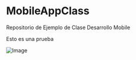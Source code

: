 # MobileAppClass
 Repositorio de Ejemplo de Clase Desarrollo Mobile

 Esto es una prueba
 
 ![Image](https://miro.medium.com/max/2000/1*Vwtu6c6lSQKtg5N96_nW-Q.jpeg)
